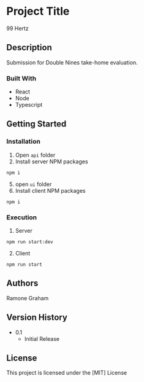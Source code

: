 # Project Title

99 Hertz

## Description

Submission for Double Nines take-home evaluation. 

### Built With
* React
* Node
* Typescript

## Getting Started

### Installation

1. Open `api` folder
2. Install server NPM packages
```
npm i
``` 
5. open `ui` folder
6. Install client NPM packages
```
npm i
```

### Execution
1. Server
```
npm run start:dev
```
2. Client
```
npm run start
```

## Authors

Ramone Graham

## Version History

* 0.1
    * Initial Release

## License

This project is licensed under the [MIT] License